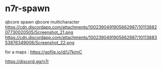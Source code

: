 # n7r-spawn
qbcore spawn qbcore multicharacter
https://cdn.discordapp.com/attachments/1002390491905662987/1011388207730020505/Screenshot_21.png
https://cdn.discordapp.com/attachments/1002390491905662987/1011388353876349008/Screenshot_22.png

for a maps :
https://gofile.io/d/U7kimC

https://discord.gg/n7r 
